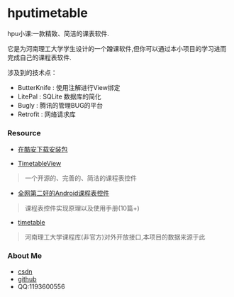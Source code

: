 # hputimetable

hpu小课:一款精致、简洁的课表软件.

它是为河南理工大学学生设计的一个蹭课软件,但你可以通过本小项目的学习进而完成自己的课程表软件.

涉及到的技术点：

- ButterKnife : 使用注解进行View绑定
- LitePal : SQLite 数据库的简化
- Bugly : 腾讯的管理BUG的平台
- Retrofit : 网络请求库

### Resource
- [在酷安下载安装包](https://www.coolapk.com/apk/com.zhuangfei.hputimetable)

- [TimetableView](https://github.com/zfman/hputimetable)
> 一个开源的、完善的、简洁的课程表控件

- [全网第二好的Android课程表控件](https://blog.csdn.net/column/details/22816.html)
> 课程表控件实现原理以及使用手册(10篇+)

- [timetable](https://github.com/zfman/api-demo/tree/master/timetable)
> 河南理工大学课程库(非官方)对外开放接口,本项目的数据来源于此

### About Me
- [csdn](https://blog.csdn.net/lzhuangfei)
- [github](https://github.com/zfman)
- QQ:1193600556
